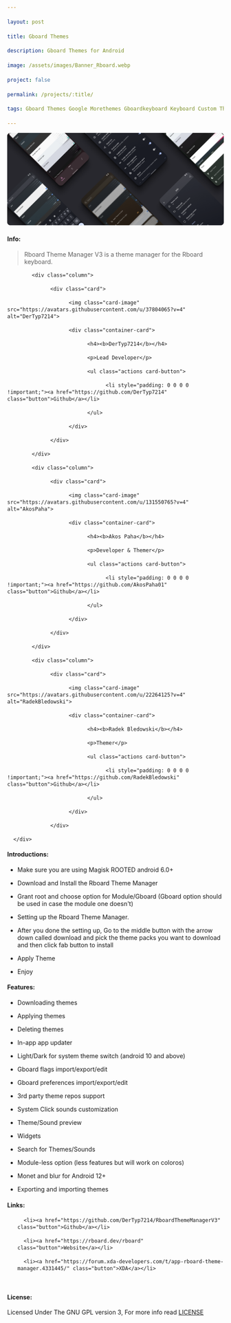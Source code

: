 ```yaml
---

layout: post

title: Gboard Themes

description: Gboard Themes for Android

image: /assets/images/Banner_Rboard.webp

project: false

permalink: /projects/:title/

tags: Gboard Themes Google Morethemes Gboardkeyboard Keyboard Custom Themes

---
```


<span class="image main"><img src="/assets/images/Banner_Rboard.webp" alt="Rboard Theme Manager" /></span>

#### Info:

> Rboard Theme Manager V3 is a theme manager for the Rboard keyboard.<br>

<div class="container-fluid">

            <div class="column">

                  <div class="card">

                        <img class="card-image" src="https://avatars.githubusercontent.com/u/37804065?v=4" alt="DerTyp7214">

                        <div class="container-card">

                              <h4><b>DerTyp7214</b></h4>

                              <p>Lead Developer</p>

                              <ul class="actions card-button">

                                    <li style="padding: 0 0 0 0 !important;"><a href="https://github.com/DerTyp7214" class="button">Github</a></li>

                              </ul>

                        </div>

                  </div>

            </div>

            <div class="column">

                  <div class="card">

                        <img class="card-image" src="https://avatars.githubusercontent.com/u/131550765?v=4" alt="AkosPaha">

                        <div class="container-card">

                              <h4><b>Akos Paha</b></h4>

                              <p>Developer & Themer</p>

                              <ul class="actions card-button">

                                    <li style="padding: 0 0 0 0 !important;"><a href="https://github.com/AkosPaha01" class="button">Github</a></li>

                              </ul>

                        </div>

                  </div>

            </div>

            <div class="column">

                  <div class="card">

                        <img class="card-image" src="https://avatars.githubusercontent.com/u/22264125?v=4" alt="RadekBledowski">

                        <div class="container-card">

                              <h4><b>Radek Bledowski</b></h4>

                              <p>Themer</p>

                              <ul class="actions card-button">

                                    <li style="padding: 0 0 0 0 !important;"><a href="https://github.com/RadekBledowski" class="button">Github</a></li>

                              </ul>

                        </div>

                  </div>

      </div>

</div>

#### Introductions:

- Make sure you are using Magisk ROOTED android 6.0+

- Download and Install the Rboard Theme Manager

- Grant root and choose option for Module/Gboard (Gboard option should be used in case the module one doesn't)

- Setting up the Rboard Theme Manager.

- After you done the setting up, Go to the middle button with the arrow down called download and pick the theme packs you want to download and then click fab button to install

- Apply Theme

- Enjoy

#### Features:

- Downloading themes

- Applying themes

- Deleting themes

- In-app app updater

- Light/Dark for system theme switch (android 10 and above)

- Gboard flags import/export/edit

- Gboard preferences import/export/edit

- 3rd party theme repos support

- System Click sounds customization

- Theme/Sound preview

- Widgets

- Search for Themes/Sounds

- Module-less option (less features but will work on coloros)

- Monet and blur for Android 12+

- Exporting and importing themes

#### Links:

<ul class="actions">

      <li><a href="https://github.com/DerTyp7214/RboardThemeManagerV3" class="button">Github</a></li>

      <li><a href="https://rboard.dev/rboard" class="button">Website</a></li>

      <li><a href="https://forum.xda-developers.com/t/app-rboard-theme-manager.4331445/" class="button">XDA</a></li>

</ul>

<br>

<h4>License:</h4>

Licensed Under The GNU GPL version 3, For more info read <a target="_blank" href="">LICENSE</a>
